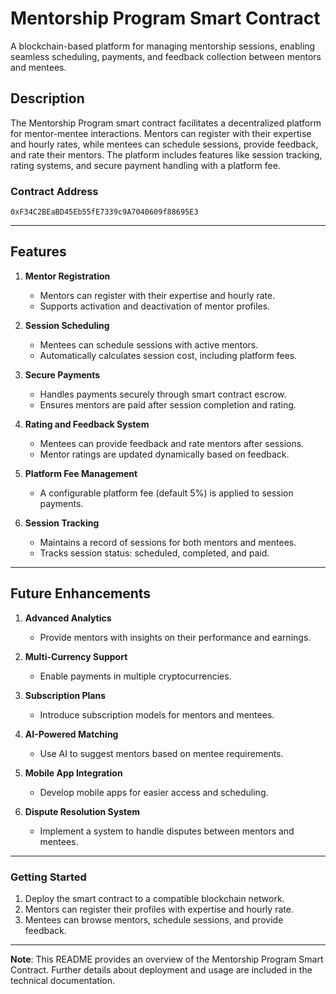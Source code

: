 # Mentorship Program Smart Contract

A blockchain-based platform for managing mentorship sessions, enabling seamless scheduling, payments, and feedback collection between mentors and mentees.

## Description

The Mentorship Program smart contract facilitates a decentralized platform for mentor-mentee interactions. Mentors can register with their expertise and hourly rates, while mentees can schedule sessions, provide feedback, and rate their mentors. The platform includes features like session tracking, rating systems, and secure payment handling with a platform fee.

### Contract Address

`0xF34C2BEaBD45Eb55fE7339c9A7040609f88695E3`

---

## Features

1. **Mentor Registration**
   - Mentors can register with their expertise and hourly rate.
   - Supports activation and deactivation of mentor profiles.

2. **Session Scheduling**
   - Mentees can schedule sessions with active mentors.
   - Automatically calculates session cost, including platform fees.

3. **Secure Payments**
   - Handles payments securely through smart contract escrow.
   - Ensures mentors are paid after session completion and rating.

4. **Rating and Feedback System**
   - Mentees can provide feedback and rate mentors after sessions.
   - Mentor ratings are updated dynamically based on feedback.

5. **Platform Fee Management**
   - A configurable platform fee (default 5%) is applied to session payments.

6. **Session Tracking**
   - Maintains a record of sessions for both mentors and mentees.
   - Tracks session status: scheduled, completed, and paid.

---

## Future Enhancements

1. **Advanced Analytics**
   - Provide mentors with insights on their performance and earnings.

2. **Multi-Currency Support**
   - Enable payments in multiple cryptocurrencies.

3. **Subscription Plans**
   - Introduce subscription models for mentors and mentees.

4. **AI-Powered Matching**
   - Use AI to suggest mentors based on mentee requirements.

5. **Mobile App Integration**
   - Develop mobile apps for easier access and scheduling.

6. **Dispute Resolution System**
   - Implement a system to handle disputes between mentors and mentees.

---

### Getting Started

1. Deploy the smart contract to a compatible blockchain network.
2. Mentors can register their profiles with expertise and hourly rate.
3. Mentees can browse mentors, schedule sessions, and provide feedback.

---

**Note**: This README provides an overview of the Mentorship Program Smart Contract. Further details about deployment and usage are included in the technical documentation.
